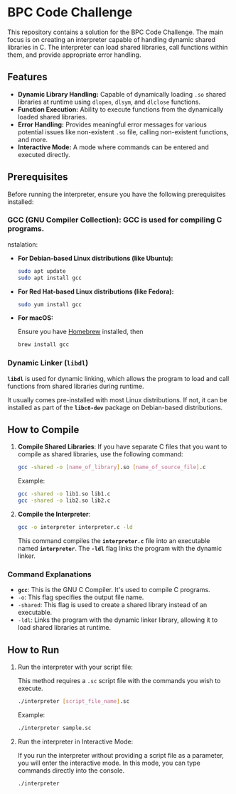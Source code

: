 # BPC Code Challenge

This repository contains a solution for the BPC Code Challenge. The main focus is on creating an interpreter capable of handling dynamic shared libraries in C. The interpreter can load shared libraries, call functions within them, and provide appropriate error handling.

## Features

- **Dynamic Library Handling:** Capable of dynamically loading `.so` shared libraries at runtime using `dlopen`, `dlsym`, and `dlclose` functions.
- **Function Execution:** Ability to execute functions from the dynamically loaded shared libraries.
- **Error Handling:** Provides meaningful error messages for various potential issues like non-existent `.so` file, calling non-existent functions, and more.
- **Interactive Mode:** A mode where commands can be entered and executed directly.

## Prerequisites

Before running the interpreter, ensure you have the following prerequisites installed:

### **GCC (GNU Compiler Collection):** GCC is used for compiling C programs.

nstalation:

- **For Debian-based Linux distributions (like Ubuntu):**
    
    ```bash
    sudo apt update
    sudo apt install gcc
    ```
    
- **For Red Hat-based Linux distributions (like Fedora):**
    
    ```bash
    sudo yum install gcc
    ```
    
- **For macOS:**
    
    Ensure you have [Homebrew](https://brew.sh/) installed, then
    
    ```bash
    brew install gcc
    ```
    

### **Dynamic Linker (`libdl`)**

**`libdl`** is used for dynamic linking, which allows the program to load and call functions from shared libraries during runtime.

It usually comes pre-installed with most Linux distributions. If not, it can be installed as part of the **`libc6-dev`** package on Debian-based distributions.

## ****How to Compile****

1. **Compile Shared Libraries**:
If you have separate C files that you want to compile as shared libraries, use the following command:
    
    ```bash
    gcc -shared -o [name_of_library].so [name_of_source_file].c
    ```
    
    Example:
    
    ```bash
    gcc -shared -o lib1.so lib1.c
    gcc -shared -o lib2.so lib2.c
    ```
    
2. **Compile the Interpreter**:
    
    ```bash
    gcc -o interpreter interpreter.c -ld
    ```
    
    This command compiles the **`interpreter.c`** file into an executable named **`interpreter`**. The **`-ldl`** flag links the program with the dynamic linker.
    

### **Command Explanations**

- **`gcc`**: This is the GNU C Compiler. It's used to compile C programs.
- `-o`: This flag specifies the output file name.
- `-shared`: This flag is used to create a shared library instead of an executable.
- `-ldl`: Links the program with the dynamic linker library, allowing it to load shared libraries at runtime.

## **How to Run**

1. Run the interpreter with your script file:

    This method requires a `.sc` script file with the commands you wish to execute.
    
    ```bash
    ./interpreter [script_file_name].sc
    ```
    Example:
    
    ```bash
    ./interpreter sample.sc
    ```

2. Run the interpreter in Interactive Mode:

    If you run the interpreter without providing a script file as a parameter, you will enter the interactive mode. In this mode, you can type commands directly into the console.
    ```bash
    ./interpreter
    ```